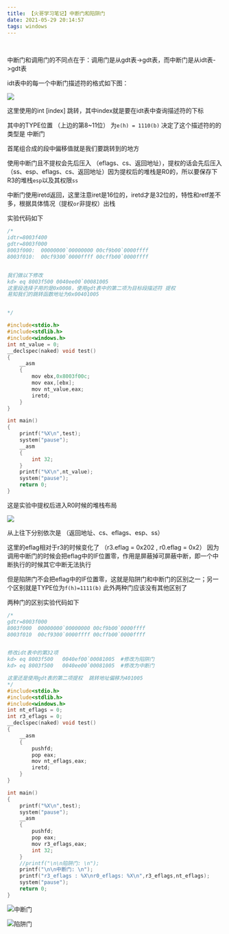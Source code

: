 ```yaml
---
title: 【火哥学习笔记】中断门和陷阱门
date: 2021-05-29 20:14:57
tags: windows
---
```


​	<!-- more -->



中断门和调用门的不同点在于：调用门是从gdt表->gdt表，而中断门是从idt表->gdt表

idt表中的每一个中断门描述符的格式如下图：

![](https://i.loli.net/2021/05/29/dcSlm4j7QXYAfeH.png)

这里使用的int [index] 跳转，其中index就是要在idt表中查询描述符的下标

其中的TYPE位置 （上边的第8~11位） 为`e(h) = 1110(b)` 决定了这个描述符的的类型是 中断门

首尾组合成的段中偏移值就是我们要跳转到的地方

使用中断门且不提权会先后压入 （eflags、cs、返回地址），提权的话会先后压入（ss、esp、eflags、cs、返回地址）因为提权后的堆栈是R0的，所以要保存下R3的堆栈`esp`以及其权限`ss`

中断门使用iretd返回，这里注意iret是16位的，iretd才是32位的，特性和retf差不多，根据具体情况（提权`or`非提权）出栈



实验代码如下

```c
/*
idtr=8003f400
gdtr=8003f000
8003f000:  00000000`00000000 00cf9b00`0000ffff
8003f010:  00cf9300`0000ffff 00cffb00`0000ffff


我们做以下修改
kd> eq 8003f500 0040ee00`00081005
这里段选择子用的是0x0008，使用gdt表中的第二项为目标段描述符 提权
易知我们的跳转函数地址为0x00401005


*/

#include<stdio.h>
#include<stdlib.h>
#include<windows.h>
int nt_value = 0;
__declspec(naked) void test()
{
	__asm
	{
		mov ebx,0x8003f00c;
		mov eax,[ebx];
		mov nt_value,eax;
		iretd;
	}
}

int main()
{
	printf("%X\n",test);
	system("pause");
	__asm
	{
		int 32;
	}
	printf("%X\n",nt_value);
	system("pause");
	return 0;
}
```

这是实验中提权后进入R0时候的堆栈布局

![](https://i.loli.net/2021/05/29/OfncLXIV7JCzyFD.png)

从上往下分别依次是 （返回地址、cs、eflags、esp、ss）

这里的eflag相对于r3的时候变化了 （r3.eflag = 0x202 , r0.eflag = 0x2） 因为调用中断门的时候会把eflag中的IF位置零，作用是屏蔽掉可屏蔽中断，即一个中断执行的时候其它中断无法执行

但是陷阱门不会把eflag中的IF位置零，这就是陷阱门和中断门的区别之一；另一个区别就是TYPE位为`f(h)=1111(b)` 此外两种门应该没有其他区别了

两种门的区别实验代码如下

```c
/*
gdtr=8003f000
8003f000  00000000`00000000 00cf9b00`0000ffff
8003f010  00cf9300`0000ffff 00cffb00`0000ffff


修改idt表中的第32项
kd> eq 8003f500   0040ef00`00081005  #修改为陷阱门
kd> eq 8003f500   0040ee00`00081005  #修改为中断门

这里还是使用gdt表的第二项提权  跳转地址偏移为401005
*/
#include<stdio.h>
#include<stdlib.h>
#include<windows.h>
int nt_eflags = 0;
int r3_eflags = 0;
__declspec(naked) void test()
{
	__asm
	{
		pushfd;
		pop eax;
		mov nt_eflags,eax;
		iretd;
	}
}

int main()
{
	printf("%X\n",test);
	system("pause");
	__asm
	{
		pushfd;
		pop eax;
		mov r3_eflags,eax;
		int 32;
	}
	//printf("\n\n陷阱门: \n");
    printf("\n\n中断门: \n");
	printf("r3_eflags : %X\nr0_eflags: %X\n",r3_eflags,nt_eflags);
	system("pause");
	return 0;
}
```

![中断门](https://i.loli.net/2021/05/30/kYvFiHunBScDrGx.png)

![陷阱门](https://i.loli.net/2021/05/30/iMArLBvdCTG28Y4.png)